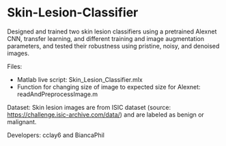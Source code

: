 # Skin-Lesion-Classifier
Designed and trained two skin lesion classifiers using a pretrained Alexnet CNN, transfer learning, and different training and image augmentation parameters, and tested their robustness using pristine, noisy, and denoised images.

Files:
- Matlab live script: Skin_Lesion_Classifier.mlx
- Function for changing size of image to expected size for Alexnet: readAndPreprocessImage.m

Dataset: Skin lesion images are from ISIC dataset (source: https://challenge.isic-archive.com/data/) and are labeled as benign or malignant.

Developers: cclay6 and BiancaPhil
